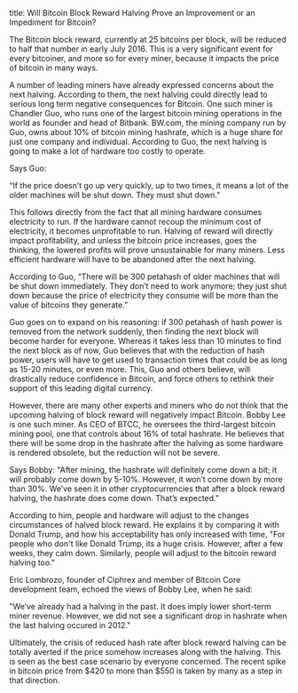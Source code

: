 
title: Will Bitcoin Block Reward Halving Prove an Improvement or an Impediment for Bitcoin?


The Bitcoin block reward, currently at 25 bitcoins per block, will be reduced to half that number in early July 2016. This is a very significant event for every bitcoiner, and more so for every miner, because it impacts the price of bitcoin in many ways. 

A number of leading miners have already expressed concerns about the next halving. According to them, the next halving could directly lead to serious long term negative consequences for Bitcoin. One such miner is Chandler Guo, who runs one of the largest bitcoin mining operations in the world as founder and head of Bitbank. BW.com, the mining company run by Guo, owns about 10% of bitcoin mining hashrate, which is a huge share for just one company and individual. According to Guo, the next halving is going to make a lot of hardware too costly to operate. 

Says Guo:

“If the price doesn’t go up very quickly, up to two times, it means a lot of the older machines will be shut down. They must shut down.”

This follows directly from the fact that all mining hardware consumes electricity to run. If the hardware cannot recoup the minimum cost of electricity, it becomes unprofitable to run. Halving of reward will directly impact profitability, and unless the bitcoin price increases, goes the thinking, the lowered profits will prove unsustainable for many miners. Less efficient hardware will have to be abandoned after the next halving. 

According to Guo, “There will be 300 petahash of older machines that will be shut down immediately. They don’t need to work anymore; they just shut down because the price of electricity they consume will be more than the value of bitcoins they generate.” 

Guo goes on to expand on his reasoning: if 300 petahash of hash power is removed from the network suddenly, then finding the next block will become harder for everyone. Whereas it takes less than 10 minutes to find the next block as of now, Guo believes that with the reduction of hash power, users will have to get used to transaction times that could be as long as 15-20 minutes, or even more. This, Guo and others believe, will drastically reduce confidence in Bitcoin, and force others to rethink their support of this leading digital currency.

However, there are many other experts and miners who do not think that the upcoming halving of block reward will negatively impact Bitcoin. Bobby Lee is one such miner. As CEO of BTCC, he oversees the third-largest bitcoin mining pool, one that controls about 16% of total hashrate. He believes that there will be some drop in the hashrate after the halving as some hardware is rendered obsolete, but the reduction will not be severe.

Says Bobby: "After mining, the hashrate will definitely come down a bit; it will probably come down by 5-10%. However, it won’t come down by more than 30%. We’ve seen it in other cryptocurrencies that after a block reward halving, the hashrate does come down. That’s expected." 

According to him, people and hardware will adjust to the changes circumstances of halved block reward. He explains it by comparing it with Donald Trump, and how his acceptability has only increased with time, "For people who don't like Donald Trump, its a huge crisis. However, after a few weeks, they calm down. Similarly, people will adjust to the bitcoin reward halving too."

Eric Lombrozo, founder of Ciphrex and member of Bitcoin Core development team, echoed the views of Bobby Lee, when he said:

"We’ve already had a halving in the past. It does imply lower short-term miner revenue. However, we did not see a significant drop in hashrate when the last halving occured in 2012."

Ultimately, the crisis of reduced hash rate after block reward halving can be totally averted if the price somehow increases along with the halving. This is seen as the best case scenario by everyone concerned. The recent spike in bitcoin price from $420 to more than $550 is taken by many as a step in that direction.  


 